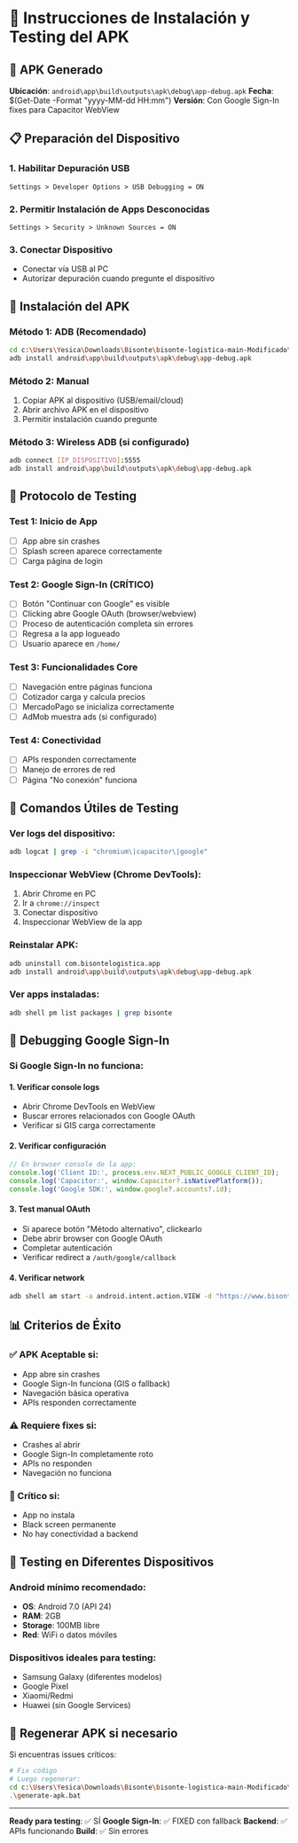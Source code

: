 # 📱 Instrucciones de Instalación y Testing del APK

## 🎯 APK Generado
**Ubicación**: `android\app\build\outputs\apk\debug\app-debug.apk`
**Fecha**: $(Get-Date -Format "yyyy-MM-dd HH:mm")
**Versión**: Con Google Sign-In fixes para Capacitor WebView

## 📋 Preparación del Dispositivo

### 1. Habilitar Depuración USB
```
Settings > Developer Options > USB Debugging = ON
```

### 2. Permitir Instalación de Apps Desconocidas
```
Settings > Security > Unknown Sources = ON
```

### 3. Conectar Dispositivo
- Conectar vía USB al PC
- Autorizar depuración cuando pregunte el dispositivo

## 💾 Instalación del APK

### Método 1: ADB (Recomendado)
```bash
cd c:\Users\Yesica\Downloads\Bisonte\bisonte-logistica-main-Modificado\bisonte-logistica-main
adb install android\app\build\outputs\apk\debug\app-debug.apk
```

### Método 2: Manual
1. Copiar APK al dispositivo (USB/email/cloud)
2. Abrir archivo APK en el dispositivo
3. Permitir instalación cuando pregunte

### Método 3: Wireless ADB (si configurado)
```bash
adb connect [IP_DISPOSITIVO]:5555
adb install android\app\build\outputs\apk\debug\app-debug.apk
```

## 🧪 Protocolo de Testing

### Test 1: Inicio de App
- [ ] App abre sin crashes
- [ ] Splash screen aparece correctamente
- [ ] Carga página de login

### Test 2: Google Sign-In (CRÍTICO)
- [ ] Botón "Continuar con Google" es visible
- [ ] Clicking abre Google OAuth (browser/webview)
- [ ] Proceso de autenticación completa sin errores
- [ ] Regresa a la app logueado
- [ ] Usuario aparece en `/home/`

### Test 3: Funcionalidades Core
- [ ] Navegación entre páginas funciona
- [ ] Cotizador carga y calcula precios
- [ ] MercadoPago se inicializa correctamente
- [ ] AdMob muestra ads (si configurado)

### Test 4: Conectividad
- [ ] APIs responden correctamente
- [ ] Manejo de errores de red
- [ ] Página "No conexión" funciona

## 🔧 Comandos Útiles de Testing

### Ver logs del dispositivo:
```bash
adb logcat | grep -i "chromium\|capacitor\|google"
```

### Inspeccionar WebView (Chrome DevTools):
1. Abrir Chrome en PC
2. Ir a `chrome://inspect`
3. Conectar dispositivo
4. Inspeccionar WebView de la app

### Reinstalar APK:
```bash
adb uninstall com.bisontelogistica.app
adb install android\app\build\outputs\apk\debug\app-debug.apk
```

### Ver apps instaladas:
```bash
adb shell pm list packages | grep bisonte
```

## 🐛 Debugging Google Sign-In

### Si Google Sign-In no funciona:

#### 1. Verificar console logs
- Abrir Chrome DevTools en WebView
- Buscar errores relacionados con Google OAuth
- Verificar si GIS carga correctamente

#### 2. Verificar configuración
```javascript
// En browser console de la app:
console.log('Client ID:', process.env.NEXT_PUBLIC_GOOGLE_CLIENT_ID);
console.log('Capacitor:', window.Capacitor?.isNativePlatform());
console.log('Google SDK:', window.google?.accounts?.id);
```

#### 3. Test manual OAuth
- Si aparece botón "Método alternativo", clickearlo
- Debe abrir browser con Google OAuth
- Completar autenticación
- Verificar redirect a `/auth/google/callback`

#### 4. Verificar network
```bash
adb shell am start -a android.intent.action.VIEW -d "https://www.bisonteapp.com"
```

## 📊 Criterios de Éxito

### ✅ APK Aceptable si:
- App abre sin crashes
- Google Sign-In funciona (GIS o fallback)
- Navegación básica operativa
- APIs responden correctamente

### ⚠️ Requiere fixes si:
- Crashes al abrir
- Google Sign-In completamente roto
- APIs no responden
- Navegación no funciona

### 🚨 Crítico si:
- App no instala
- Black screen permanente
- No hay conectividad a backend

## 📱 Testing en Diferentes Dispositivos

### Android mínimo recomendado:
- **OS**: Android 7.0 (API 24)
- **RAM**: 2GB
- **Storage**: 100MB libre
- **Red**: WiFi o datos móviles

### Dispositivos ideales para testing:
- Samsung Galaxy (diferentes modelos)
- Google Pixel
- Xiaomi/Redmi
- Huawei (sin Google Services)

## 🔄 Regenerar APK si necesario

Si encuentras issues críticos:

```bash
# Fix código
# Luego regenerar:
cd c:\Users\Yesica\Downloads\Bisonte\bisonte-logistica-main-Modificado\bisonte-logistica-main
.\generate-apk.bat
```

---

**Ready para testing**: ✅ SÍ
**Google Sign-In**: ✅ FIXED con fallback
**Backend**: ✅ APIs funcionando
**Build**: ✅ Sin errores
